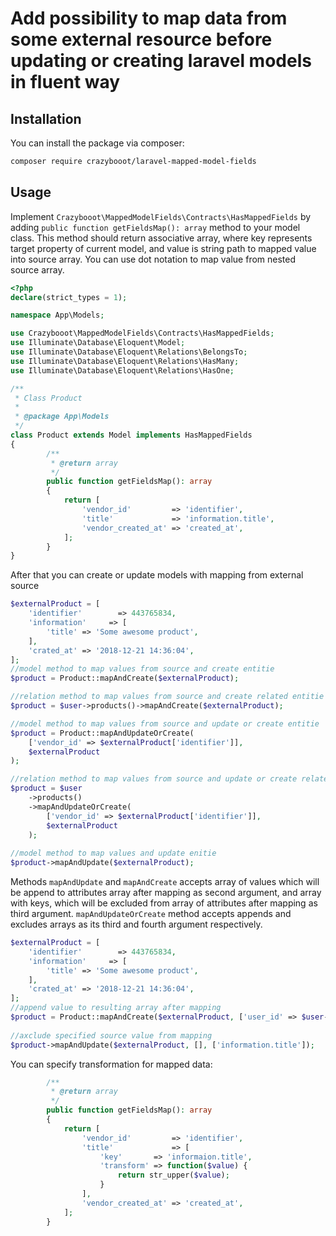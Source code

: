 # Add possibility to map data from some external resource before updating or creating laravel models in fluent way

## Installation

You can install the package via composer:

```bash
composer require crazybooot/laravel-mapped-model-fields
```

## Usage
Implement `Crazybooot\MappedModelFields\Contracts\HasMappedFields` by adding `public function getFieldsMap(): array` method to your model class.
This method should return associative array, where key represents target property of current model, and value is string path to mapped value into source array.
You can use dot notation to map value from nested source array.

```php
<?php
declare(strict_types = 1);

namespace App\Models;

use Crazybooot\MappedModelFields\Contracts\HasMappedFields;
use Illuminate\Database\Eloquent\Model;
use Illuminate\Database\Eloquent\Relations\BelongsTo;
use Illuminate\Database\Eloquent\Relations\HasMany;
use Illuminate\Database\Eloquent\Relations\HasOne;

/**
 * Class Product
 *
 * @package App\Models
 */
class Product extends Model implements HasMappedFields
{
        /**
         * @return array
         */
        public function getFieldsMap(): array
        {
            return [
                'vendor_id'         => 'identifier',
                'title'             => 'information.title',
                'vendor_created_at' => 'created_at',
            ];
        }
}
```

After that you can create or update models with mapping from external source

```php
$externalProduct = [
    'identifier'        => 443765834,
    'information'     => [
        'title' => 'Some awesome product',
    ],
    'crated_at' => '2018-12-21 14:36:04',
];
//model method to map values from source and create entitie
$product = Product::mapAndCreate($externalProduct);

//relation method to map values from source and create related entitie
$product = $user->products()->mapAndCreate($externalProduct);

//model method to map values from source and update or create entitie
$product = Product::mapAndUpdateOrCreate(
    ['vendor_id' => $externalProduct['identifier']], 
    $externalProduct
);

//relation method to map values from source and update or create related entitie
$product = $user
    ->products()
    ->mapAndUpdateOrCreate(
        ['vendor_id' => $externalProduct['identifier']], 
        $externalProduct
    );
    
//model method to map values and update enitie
$product->mapAndUpdate($externalProduct);
```

Methods `mapAndUpdate` and `mapAndCreate` accepts array of values which will be append to attributes array after mapping as second argument,
and array with keys, which will be excluded from array of attributes after mapping as third argument.
`mapAndUpdateOrCreate` method accepts appends and excludes arrays as its third and fourth argument respectively. 

```php
$externalProduct = [
    'identifier'        => 443765834,
    'information'     => [
        'title' => 'Some awesome product',
    ],
    'crated_at' => '2018-12-21 14:36:04',
];
//append value to resulting array after mapping
$product = Product::mapAndCreate($externalProduct, ['user_id' => $user->getKey()]);
    
//axclude specified source value from mapping
$product->mapAndUpdate($externalProduct, [], ['information.title']);
```

You can specify transformation for mapped data:

```php
        /**
         * @return array
         */
        public function getFieldsMap(): array
        {
            return [
                'vendor_id'         => 'identifier',
                'title'             => [
                    'key'       => 'informaion.title',
                    'transform' => function($value) {
                        return str_upper($value);
                    }
                ],
                'vendor_created_at' => 'created_at',
            ];
        }
```